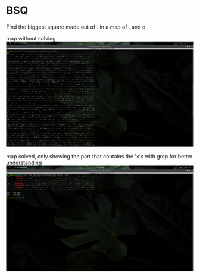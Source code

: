 # BSQ
Find the biggest square made out of . in a map of . and o

map without solving
![](./readMe/map.png)

map solved, only showing the part that contains the 'x's with grep for better understanding
![](./readMe/map_solved.png)
